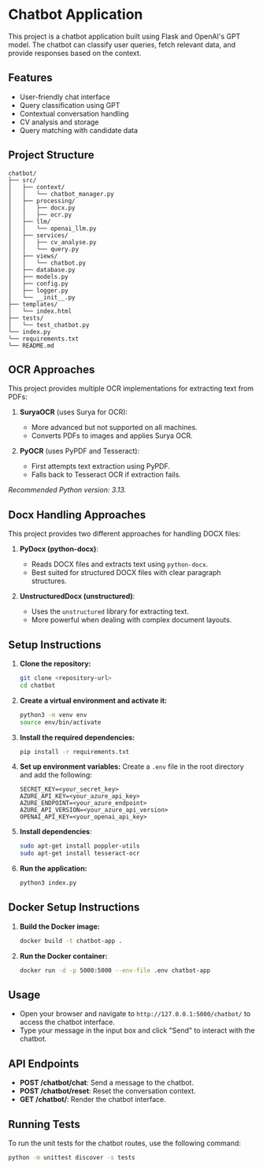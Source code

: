 # Chatbot Application

This project is a chatbot application built using Flask and OpenAI's GPT model. The chatbot can classify user queries, fetch relevant data, and provide responses based on the context.

## Features

- User-friendly chat interface
- Query classification using GPT
- Contextual conversation handling
- CV analysis and storage
- Query matching with candidate data

## Project Structure

```
chatbot/
├── src/
│   ├── context/
│   │   └── chatbot_manager.py
│   ├── processing/
│   │   ├── docx.py
│   │   ├── ocr.py
│   ├── llm/
│   │   └── openai_llm.py
│   ├── services/
│   │   ├── cv_analyse.py
│   │   └── query.py
│   ├── views/
│   │   └── chatbot.py
│   ├── database.py
│   ├── models.py
│   ├── config.py
│   ├── logger.py
│   └── __init__.py
├── templates/
│   └── index.html
├── tests/
│   └── test_chatbot.py
└── index.py
└── requirements.txt
└── README.md
```

## OCR Approaches

This project provides multiple OCR implementations for extracting text from PDFs:

1. **SuryaOCR** (uses Surya for OCR):
   - More advanced but not supported on all machines.
   - Converts PDFs to images and applies Surya OCR.

2. **PyOCR** (uses PyPDF and Tesseract):
   - First attempts text extraction using PyPDF.
   - Falls back to Tesseract OCR if extraction fails.

*Recommended Python version: 3.13.*

## Docx Handling Approaches

This project provides two different approaches for handling DOCX files:

1. **PyDocx (python-docx)**:
   - Reads DOCX files and extracts text using `python-docx`.
   - Best suited for structured DOCX files with clear paragraph structures.

2. **UnstructuredDocx (unstructured)**:
   - Uses the `unstructured` library for extracting text.
   - More powerful when dealing with complex document layouts.

## Setup Instructions

1. **Clone the repository:**
    ```sh
    git clone <repository-url>
    cd chatbot
    ```

2. **Create a virtual environment and activate it:**
    ```sh
    python3 -m venv env
    source env/bin/activate
    ```

3. **Install the required dependencies:**
    ```sh
    pip install -r requirements.txt
    ```

4. **Set up environment variables:**
    Create a `.env` file in the root directory and add the following:
    ```
    SECRET_KEY=<your_secret_key>
    AZURE_API_KEY=<your_azure_api_key>
    AZURE_ENDPOINT=<your_azure_endpoint>
    AZURE_API_VERSION=<your_azure_api_version>
    OPENAI_API_KEY=<your_openai_api_key>
    ```

5. **Install dependencies**:
    ```bash
    sudo apt-get install poppler-utils
    sudo apt-get install tesseract-ocr
    ```

6. **Run the application:**
    ```sh
    python3 index.py
    ```

## Docker Setup Instructions

1. **Build the Docker image:**
    ```sh
    docker build -t chatbot-app .
    ```

2. **Run the Docker container:**
    ```sh
    docker run -d -p 5000:5000 --env-file .env chatbot-app
    ```

## Usage

- Open your browser and navigate to `http://127.0.0.1:5000/chatbot/` to access the chatbot interface.
- Type your message in the input box and click "Send" to interact with the chatbot.

## API Endpoints

- **POST /chatbot/chat**: Send a message to the chatbot.
- **POST /chatbot/reset**: Reset the conversation context.
- **GET /chatbot/**: Render the chatbot interface.

## Running Tests

To run the unit tests for the chatbot routes, use the following command:

```sh
python -m unittest discover -s tests
```